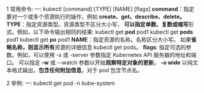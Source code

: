 1 常用命令:
    一: 
        kubectl [command] [TYPE] [NAME] [flags]
        **command**：指定要对一个或多个资源执行的操作，例如 **create、get、describe、delete。**
        **TYPE**：指定资源类型。资源类型不区分大小写， **可以指定单数、复数或缩写**形式。例如，以下命令输出相同的结果:
            kubectl get **pod** pod1
            kubectl get **pods** pod1
            kubectl get **po** pod1
        **NAME**：指定资源的名称。名称区分大小写。 如果**省略名称，则显示所有**资源的详细信息 kubectl get pods。
        **flags**: 指定可选的参数。例如，可以使用 -s 或 -server 参数指定 Kubernetes API 服务器的地址和端口。
            可以指定 **-w** 或 --watch 参数以开始**观察特定对象的更新**。
            **-o wide**	以纯文本格式输出，**包含任何附加信息**。对于 pod 包含节点名。

2 举例:
    一: 
        kubectl get pod -n kube-system